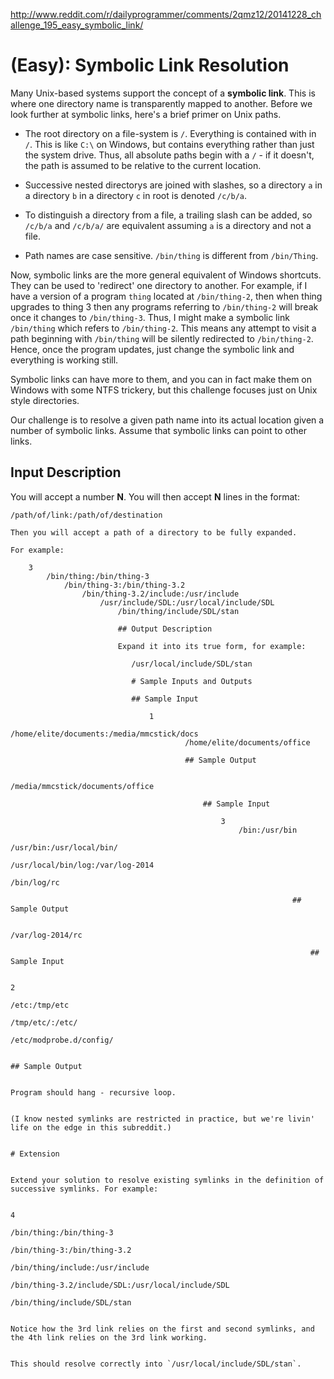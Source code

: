 http://www.reddit.com/r/dailyprogrammer/comments/2qmz12/20141228_challenge_195_easy_symbolic_link/
# [](#EasyIcon) **(Easy)**: Symbolic Link Resolution

Many Unix-based systems support the concept of a **symbolic link**. This is where one directory name is transparently mapped to another. Before we look further at symbolic links, here's a brief primer on Unix paths.

* The root directory on a file-system is `/`. Everything is contained with in `/`. This is like `C:\` on Windows, but contains everything rather than just the system drive. Thus, all absolute paths begin with a `/` - if it doesn't, the path is assumed to be relative to the current location.

* Successive nested directorys are joined with slashes, so a directory `a` in a directory `b` in a directory `c` in root is denoted `/c/b/a`.

* To distinguish a directory from a file, a trailing slash can be added, so `/c/b/a` and `/c/b/a/` are equivalent assuming `a` is a directory and not a file.

* Path names are case sensitive. `/bin/thing` is different from `/bin/Thing`.

Now, symbolic links are the more general equivalent of Windows shortcuts. They can be used to 'redirect' one directory to another. For example, if I have a version of a program `thing` located at `/bin/thing-2`, then when thing upgrades to thing 3 then any programs referring to `/bin/thing-2` will break once it changes to `/bin/thing-3`. Thus, I might make a symbolic link `/bin/thing` which refers to `/bin/thing-2`. This means any attempt to visit a path beginning with `/bin/thing` will be silently redirected to `/bin/thing-2`. Hence, once the program updates, just change the symbolic link and everything is working still.

Symbolic links can have more to them, and you can in fact make them on Windows with some NTFS trickery, but this challenge focuses just on Unix style directories.

Our challenge is to resolve a given path name into its actual location given a number of symbolic links. Assume that symbolic links can point to other links.

## Input Description

You will accept a number **N**. You will then accept **N** lines in the format:

    /path/of/link:/path/of/destination

	Then you will accept a path of a directory to be fully expanded.

	For example:

	    3
		    /bin/thing:/bin/thing-3
			    /bin/thing-3:/bin/thing-3.2
				    /bin/thing-3.2/include:/usr/include
					    /usr/include/SDL:/usr/local/include/SDL
						    /bin/thing/include/SDL/stan

							## Output Description

							Expand it into its true form, for example:

							   /usr/local/include/SDL/stan

							   # Sample Inputs and Outputs

							   ## Sample Input

							       1
								       /home/elite/documents:/media/mmcstick/docs
									       /home/elite/documents/office

										   ## Sample Output

										       /media/mmcstick/documents/office

											   ## Sample Input

											       3
												       /bin:/usr/bin
													       /usr/bin:/usr/local/bin/
														       /usr/local/bin/log:/var/log-2014
															       /bin/log/rc

																   ## Sample Output

																       /var/log-2014/rc

																	   ## Sample Input

																	       2
																		       /etc:/tmp/etc
																			       /tmp/etc/:/etc/
																				       /etc/modprobe.d/config/

																					   ## Sample Output

																					   Program should hang - recursive loop.

																					   (I know nested symlinks are restricted in practice, but we're livin' life on the edge in this subreddit.)

																					   # Extension

																					   Extend your solution to resolve existing symlinks in the definition of successive symlinks. For example:

																					       4
																						       /bin/thing:/bin/thing-3
																							       /bin/thing-3:/bin/thing-3.2
																								       /bin/thing/include:/usr/include
																									       /bin/thing-3.2/include/SDL:/usr/local/include/SDL
																										       /bin/thing/include/SDL/stan

																											   Notice how the 3rd link relies on the first and second symlinks, and the 4th link relies on the 3rd link working.

																											   This should resolve correctly into `/usr/local/include/SDL/stan`.

